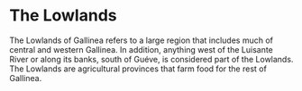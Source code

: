 # The Lowlands

The Lowlands of Gallinea refers to a large region that includes much of central and western Gallinea.
In addition, anything west of the Luisante River or along its banks, south of Guéve, is considered part of the Lowlands.
The Lowlands are agricultural provinces that farm food for the rest of Gallinea.

